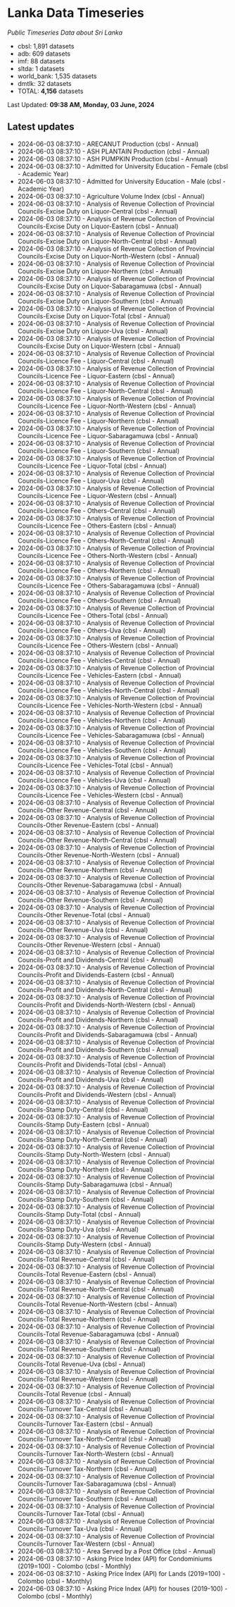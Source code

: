 # Lanka Data Timeseries
*Public Timeseries Data about Sri Lanka*

* cbsl: 1,891 datasets
* adb: 609 datasets
* imf: 88 datasets
* sltda: 1 datasets
* world_bank: 1,535 datasets
* dmtlk: 32 datasets
* TOTAL: **4,156** datasets

Last Updated: **09:38 AM, Monday, 03 June, 2024**

## Latest updates

* 2024-06-03 08:37:10 - ARECANUT Production (cbsl - Annual)
* 2024-06-03 08:37:10 - ASH PLANTAIN Production (cbsl - Annual)
* 2024-06-03 08:37:10 - ASH PUMPKIN Production (cbsl - Annual)
* 2024-06-03 08:37:10 - Admitted for University Education - Female (cbsl - Academic Year)
* 2024-06-03 08:37:10 - Admitted for University Education - Male (cbsl - Academic Year)
* 2024-06-03 08:37:10 - Agriculture Volume Index (cbsl - Annual)
* 2024-06-03 08:37:10 - Analysis of Revenue Collection of Provincial Councils-Excise Duty on Liquor-Central (cbsl - Annual)
* 2024-06-03 08:37:10 - Analysis of Revenue Collection of Provincial Councils-Excise Duty on Liquor-Eastern (cbsl - Annual)
* 2024-06-03 08:37:10 - Analysis of Revenue Collection of Provincial Councils-Excise Duty on Liquor-North-Central (cbsl - Annual)
* 2024-06-03 08:37:10 - Analysis of Revenue Collection of Provincial Councils-Excise Duty on Liquor-North-Western (cbsl - Annual)
* 2024-06-03 08:37:10 - Analysis of Revenue Collection of Provincial Councils-Excise Duty on Liquor-Northern (cbsl - Annual)
* 2024-06-03 08:37:10 - Analysis of Revenue Collection of Provincial Councils-Excise Duty on Liquor-Sabaragamuwa (cbsl - Annual)
* 2024-06-03 08:37:10 - Analysis of Revenue Collection of Provincial Councils-Excise Duty on Liquor-Southern (cbsl - Annual)
* 2024-06-03 08:37:10 - Analysis of Revenue Collection of Provincial Councils-Excise Duty on Liquor-Total (cbsl - Annual)
* 2024-06-03 08:37:10 - Analysis of Revenue Collection of Provincial Councils-Excise Duty on Liquor-Uva (cbsl - Annual)
* 2024-06-03 08:37:10 - Analysis of Revenue Collection of Provincial Councils-Excise Duty on Liquor-Western (cbsl - Annual)
* 2024-06-03 08:37:10 - Analysis of Revenue Collection of Provincial Councils-Licence Fee - Liquor-Central (cbsl - Annual)
* 2024-06-03 08:37:10 - Analysis of Revenue Collection of Provincial Councils-Licence Fee - Liquor-Eastern (cbsl - Annual)
* 2024-06-03 08:37:10 - Analysis of Revenue Collection of Provincial Councils-Licence Fee - Liquor-North-Central (cbsl - Annual)
* 2024-06-03 08:37:10 - Analysis of Revenue Collection of Provincial Councils-Licence Fee - Liquor-North-Western (cbsl - Annual)
* 2024-06-03 08:37:10 - Analysis of Revenue Collection of Provincial Councils-Licence Fee - Liquor-Northern (cbsl - Annual)
* 2024-06-03 08:37:10 - Analysis of Revenue Collection of Provincial Councils-Licence Fee - Liquor-Sabaragamuwa (cbsl - Annual)
* 2024-06-03 08:37:10 - Analysis of Revenue Collection of Provincial Councils-Licence Fee - Liquor-Southern (cbsl - Annual)
* 2024-06-03 08:37:10 - Analysis of Revenue Collection of Provincial Councils-Licence Fee - Liquor-Total (cbsl - Annual)
* 2024-06-03 08:37:10 - Analysis of Revenue Collection of Provincial Councils-Licence Fee - Liquor-Uva (cbsl - Annual)
* 2024-06-03 08:37:10 - Analysis of Revenue Collection of Provincial Councils-Licence Fee - Liquor-Western (cbsl - Annual)
* 2024-06-03 08:37:10 - Analysis of Revenue Collection of Provincial Councils-Licence Fee - Others-Central (cbsl - Annual)
* 2024-06-03 08:37:10 - Analysis of Revenue Collection of Provincial Councils-Licence Fee - Others-Eastern (cbsl - Annual)
* 2024-06-03 08:37:10 - Analysis of Revenue Collection of Provincial Councils-Licence Fee - Others-North-Central (cbsl - Annual)
* 2024-06-03 08:37:10 - Analysis of Revenue Collection of Provincial Councils-Licence Fee - Others-North-Western (cbsl - Annual)
* 2024-06-03 08:37:10 - Analysis of Revenue Collection of Provincial Councils-Licence Fee - Others-Northern (cbsl - Annual)
* 2024-06-03 08:37:10 - Analysis of Revenue Collection of Provincial Councils-Licence Fee - Others-Sabaragamuwa (cbsl - Annual)
* 2024-06-03 08:37:10 - Analysis of Revenue Collection of Provincial Councils-Licence Fee - Others-Southern (cbsl - Annual)
* 2024-06-03 08:37:10 - Analysis of Revenue Collection of Provincial Councils-Licence Fee - Others-Total (cbsl - Annual)
* 2024-06-03 08:37:10 - Analysis of Revenue Collection of Provincial Councils-Licence Fee - Others-Uva (cbsl - Annual)
* 2024-06-03 08:37:10 - Analysis of Revenue Collection of Provincial Councils-Licence Fee - Others-Western (cbsl - Annual)
* 2024-06-03 08:37:10 - Analysis of Revenue Collection of Provincial Councils-Licence Fee - Vehicles-Central (cbsl - Annual)
* 2024-06-03 08:37:10 - Analysis of Revenue Collection of Provincial Councils-Licence Fee - Vehicles-Eastern (cbsl - Annual)
* 2024-06-03 08:37:10 - Analysis of Revenue Collection of Provincial Councils-Licence Fee - Vehicles-North-Central (cbsl - Annual)
* 2024-06-03 08:37:10 - Analysis of Revenue Collection of Provincial Councils-Licence Fee - Vehicles-North-Western (cbsl - Annual)
* 2024-06-03 08:37:10 - Analysis of Revenue Collection of Provincial Councils-Licence Fee - Vehicles-Northern (cbsl - Annual)
* 2024-06-03 08:37:10 - Analysis of Revenue Collection of Provincial Councils-Licence Fee - Vehicles-Sabaragamuwa (cbsl - Annual)
* 2024-06-03 08:37:10 - Analysis of Revenue Collection of Provincial Councils-Licence Fee - Vehicles-Southern (cbsl - Annual)
* 2024-06-03 08:37:10 - Analysis of Revenue Collection of Provincial Councils-Licence Fee - Vehicles-Total (cbsl - Annual)
* 2024-06-03 08:37:10 - Analysis of Revenue Collection of Provincial Councils-Licence Fee - Vehicles-Uva (cbsl - Annual)
* 2024-06-03 08:37:10 - Analysis of Revenue Collection of Provincial Councils-Licence Fee - Vehicles-Western (cbsl - Annual)
* 2024-06-03 08:37:10 - Analysis of Revenue Collection of Provincial Councils-Other Revenue-Central (cbsl - Annual)
* 2024-06-03 08:37:10 - Analysis of Revenue Collection of Provincial Councils-Other Revenue-Eastern (cbsl - Annual)
* 2024-06-03 08:37:10 - Analysis of Revenue Collection of Provincial Councils-Other Revenue-North-Central (cbsl - Annual)
* 2024-06-03 08:37:10 - Analysis of Revenue Collection of Provincial Councils-Other Revenue-North-Western (cbsl - Annual)
* 2024-06-03 08:37:10 - Analysis of Revenue Collection of Provincial Councils-Other Revenue-Northern (cbsl - Annual)
* 2024-06-03 08:37:10 - Analysis of Revenue Collection of Provincial Councils-Other Revenue-Sabaragamuwa (cbsl - Annual)
* 2024-06-03 08:37:10 - Analysis of Revenue Collection of Provincial Councils-Other Revenue-Southern (cbsl - Annual)
* 2024-06-03 08:37:10 - Analysis of Revenue Collection of Provincial Councils-Other Revenue-Total (cbsl - Annual)
* 2024-06-03 08:37:10 - Analysis of Revenue Collection of Provincial Councils-Other Revenue-Uva (cbsl - Annual)
* 2024-06-03 08:37:10 - Analysis of Revenue Collection of Provincial Councils-Other Revenue-Western (cbsl - Annual)
* 2024-06-03 08:37:10 - Analysis of Revenue Collection of Provincial Councils-Profit and Dividends-Central (cbsl - Annual)
* 2024-06-03 08:37:10 - Analysis of Revenue Collection of Provincial Councils-Profit and Dividends-Eastern (cbsl - Annual)
* 2024-06-03 08:37:10 - Analysis of Revenue Collection of Provincial Councils-Profit and Dividends-North-Central (cbsl - Annual)
* 2024-06-03 08:37:10 - Analysis of Revenue Collection of Provincial Councils-Profit and Dividends-North-Western (cbsl - Annual)
* 2024-06-03 08:37:10 - Analysis of Revenue Collection of Provincial Councils-Profit and Dividends-Northern (cbsl - Annual)
* 2024-06-03 08:37:10 - Analysis of Revenue Collection of Provincial Councils-Profit and Dividends-Sabaragamuwa (cbsl - Annual)
* 2024-06-03 08:37:10 - Analysis of Revenue Collection of Provincial Councils-Profit and Dividends-Southern (cbsl - Annual)
* 2024-06-03 08:37:10 - Analysis of Revenue Collection of Provincial Councils-Profit and Dividends-Total (cbsl - Annual)
* 2024-06-03 08:37:10 - Analysis of Revenue Collection of Provincial Councils-Profit and Dividends-Uva (cbsl - Annual)
* 2024-06-03 08:37:10 - Analysis of Revenue Collection of Provincial Councils-Profit and Dividends-Western (cbsl - Annual)
* 2024-06-03 08:37:10 - Analysis of Revenue Collection of Provincial Councils-Stamp Duty-Central (cbsl - Annual)
* 2024-06-03 08:37:10 - Analysis of Revenue Collection of Provincial Councils-Stamp Duty-Eastern (cbsl - Annual)
* 2024-06-03 08:37:10 - Analysis of Revenue Collection of Provincial Councils-Stamp Duty-North-Central (cbsl - Annual)
* 2024-06-03 08:37:10 - Analysis of Revenue Collection of Provincial Councils-Stamp Duty-North-Western (cbsl - Annual)
* 2024-06-03 08:37:10 - Analysis of Revenue Collection of Provincial Councils-Stamp Duty-Northern (cbsl - Annual)
* 2024-06-03 08:37:10 - Analysis of Revenue Collection of Provincial Councils-Stamp Duty-Sabaragamuwa (cbsl - Annual)
* 2024-06-03 08:37:10 - Analysis of Revenue Collection of Provincial Councils-Stamp Duty-Southern (cbsl - Annual)
* 2024-06-03 08:37:10 - Analysis of Revenue Collection of Provincial Councils-Stamp Duty-Total (cbsl - Annual)
* 2024-06-03 08:37:10 - Analysis of Revenue Collection of Provincial Councils-Stamp Duty-Uva (cbsl - Annual)
* 2024-06-03 08:37:10 - Analysis of Revenue Collection of Provincial Councils-Stamp Duty-Western (cbsl - Annual)
* 2024-06-03 08:37:10 - Analysis of Revenue Collection of Provincial Councils-Total Revenue-Central (cbsl - Annual)
* 2024-06-03 08:37:10 - Analysis of Revenue Collection of Provincial Councils-Total Revenue-Eastern (cbsl - Annual)
* 2024-06-03 08:37:10 - Analysis of Revenue Collection of Provincial Councils-Total Revenue-North-Central (cbsl - Annual)
* 2024-06-03 08:37:10 - Analysis of Revenue Collection of Provincial Councils-Total Revenue-North-Western (cbsl - Annual)
* 2024-06-03 08:37:10 - Analysis of Revenue Collection of Provincial Councils-Total Revenue-Northern (cbsl - Annual)
* 2024-06-03 08:37:10 - Analysis of Revenue Collection of Provincial Councils-Total Revenue-Sabaragamuwa (cbsl - Annual)
* 2024-06-03 08:37:10 - Analysis of Revenue Collection of Provincial Councils-Total Revenue-Southern (cbsl - Annual)
* 2024-06-03 08:37:10 - Analysis of Revenue Collection of Provincial Councils-Total Revenue-Uva (cbsl - Annual)
* 2024-06-03 08:37:10 - Analysis of Revenue Collection of Provincial Councils-Total Revenue-Western (cbsl - Annual)
* 2024-06-03 08:37:10 - Analysis of Revenue Collection of Provincial Councils-Total Revenue (cbsl - Annual)
* 2024-06-03 08:37:10 - Analysis of Revenue Collection of Provincial Councils-Turnover Tax-Central (cbsl - Annual)
* 2024-06-03 08:37:10 - Analysis of Revenue Collection of Provincial Councils-Turnover Tax-Eastern (cbsl - Annual)
* 2024-06-03 08:37:10 - Analysis of Revenue Collection of Provincial Councils-Turnover Tax-North-Central (cbsl - Annual)
* 2024-06-03 08:37:10 - Analysis of Revenue Collection of Provincial Councils-Turnover Tax-North-Western (cbsl - Annual)
* 2024-06-03 08:37:10 - Analysis of Revenue Collection of Provincial Councils-Turnover Tax-Northern (cbsl - Annual)
* 2024-06-03 08:37:10 - Analysis of Revenue Collection of Provincial Councils-Turnover Tax-Sabaragamuwa (cbsl - Annual)
* 2024-06-03 08:37:10 - Analysis of Revenue Collection of Provincial Councils-Turnover Tax-Southern (cbsl - Annual)
* 2024-06-03 08:37:10 - Analysis of Revenue Collection of Provincial Councils-Turnover Tax-Total (cbsl - Annual)
* 2024-06-03 08:37:10 - Analysis of Revenue Collection of Provincial Councils-Turnover Tax-Uva (cbsl - Annual)
* 2024-06-03 08:37:10 - Analysis of Revenue Collection of Provincial Councils-Turnover Tax-Western (cbsl - Annual)
* 2024-06-03 08:37:10 - Area Served by a Post Office (cbsl - Annual)
* 2024-06-03 08:37:10 - Asking Price Index (API) for Condominiums (2019=100) - Colombo (cbsl - Monthly)
* 2024-06-03 08:37:10 - Asking Price Index (API) for Lands (2019=100) - Colombo (cbsl - Monthly)
* 2024-06-03 08:37:10 - Asking Price Index (API) for houses (2019-100) - Colombo (cbsl - Monthly)